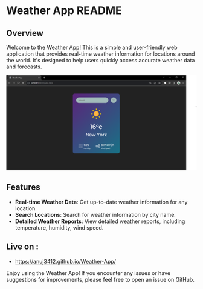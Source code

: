 # Weather App README

## Overview

Welcome to the Weather App! This is a simple and user-friendly web application that provides real-time weather information for locations around the world. It's designed to help users quickly access accurate weather data and forecasts.

![Weather App Screenshot](weather-app.png)

## Features

- **Real-time Weather Data**: Get up-to-date weather information for any location.
- **Search Locations**: Search for weather information by city name.
- **Detailed Weather Reports**: View detailed weather reports, including temperature, humidity, wind speed.
  

## Live on : 
- https://anuj3412.github.io/Weather-App/



Enjoy using the Weather App! If you encounter any issues or have suggestions for improvements, please feel free to open an issue on GitHub.
